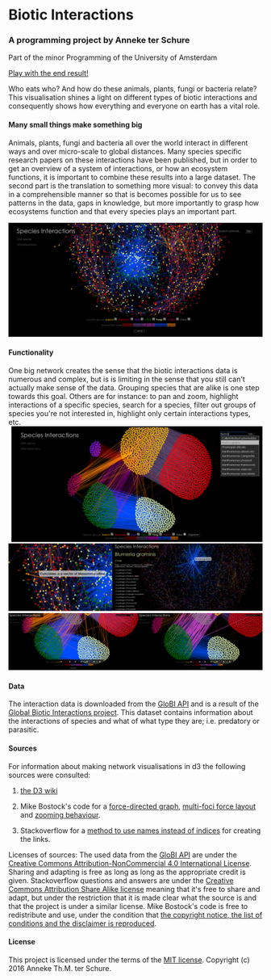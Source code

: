 # Biotic Interactions
### A programming project by Anneke ter Schure
Part of the minor Programming of the University of Amsterdam

[Play with the end result!](http://rawgit.com/terschure/reimagined-lamp/master/BioticInteractions/index.html)

Who eats who? And how do these animals, plants, fungi or bacteria relate? This visualisation shines a light on different types of biotic interactions and consequently shows how everything and everyone on earth has a vital role.

#### Many small things make something big
Animals, plants, fungi and bacteria all over the world interact in different ways and over micro-scale to global distances. Many species specific research papers on these interactions have been published, but in order to get an overview of a system of interactions, or how an ecosystem functions, it is important to combine these results into a large dataset. The second part is the translation to something more visual: to convey this data in a comprehensible manner so that is becomes possible for us to see patterns in the data, gaps in knowledge, but more importantly to grasp how ecosystems function and that every species plays an important part.

![](doc/finalNetworkOverview.png)

#### Functionality
One big network creates the sense that the biotic interactions data is numerous and complex, but is is limiting in the sense that you still can't actually make sense of the data. Grouping species that are alike is one step towards this goal. Others are for instance: to pan and zoom, highlight interactions of a specific species, search for a species, filter out groups of species you're not interested in, highlight only certain interactions types, etc.
![](doc/SearchLegendsAndNumbers.png)
![](doc/detailsAndTooltip.png)
![](doc/highlightLinkGroups.png)

#### Data
The interaction data is downloaded from the [GloBI API](https://github.com/jhpoelen/eol-globi-data/wiki/API#interactions) and is a result of the [Global Biotic Interactions project](http://www.globalbioticinteractions.org). This dataset contains information about the interactions of species and what of what type they are; i.e. predatory or parasitic.

#### Sources
For information about making network visualisations in d3 the following sources were consulted:

1. [the D3 wiki ](https://github.com/mbostock/d3/wiki/Force-Layout)

2. Mike Bostock's code for a [force-directed graph](http://bl.ocks.org/mbostock/4062045), [multi-foci force layout](http://bl.ocks.org/mbostock/1021841) and [zooming behaviour](http://bl.ocks.org/mbostock/6123708).

3. Stackoverflow for a [method to use names instead of indices](http://stackoverflow.com/questions/23986466/d3-force-layout-linking-nodes-by-name-instead-of-index) for creating the links.

Licenses of sources:
The used data from the [GloBI API](https://github.com/jhpoelen/eol-globi-data/wiki/API#interactions) are under the [Creative Commons Attribution-NonCommercial 4.0 International License](http://creativecommons.org/licenses/by-nc/4.0/). Sharing and adapting is free as long as long as the appropriate credit is given.
Stackoverflow questions and answers are under the [Creative Commons Attribution Share Alike license](https://creativecommons.org/licenses/by-sa/3.0/) meaning that it's free to share and adapt, but under the restriction that it is made clear what the source is and that the project is under a similar license.
Mike Bostock's code is free to redistribute and use, under the condition that [the copyright notice, the list of conditions and the disclaimer is reproduced](https://github.com/mbostock/d3/blob/master/LICENSE).

#### License
This project is licensed under the terms of the [MIT license](LICENSE.md).
Copyright (c) 2016 Anneke Th.M. ter Schure.
